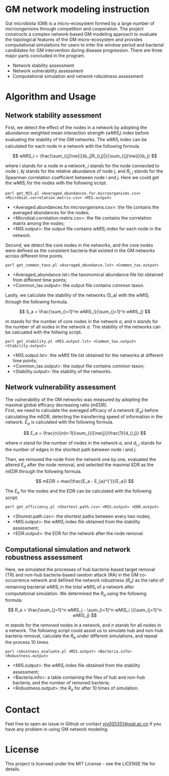 # GM network modeling instruction
Gut microbiota (GM) is a micro-ecosystem formed by a large number of microorganisms through competition and cooperation. The project constructs a complex network-based GM modeling approach to evaluate the topological features of the GM micro-ecosystem and provides computational simulations for users to infer the window period and bacterial candidates for GM intervention during disease progression. There are three major parts concluded in the program.<br>
* Network stability assessment<br>
* Network vulnerability assessment<br>
* Computational simulation and network robustness assessment<br>
# Algorithm and Usage
## Network stability assessment  
First, we detect the effect of the nodes in a network by adopting the abundance-weighted mean interaction strength ($wMIS_i$) index before evaluating the stability of the GM networks. The $wMIS_i$ index can be calculated for each node in a network with the following formula.<br>

$$ wMIS_i = \frac{\sum_{{j}\ne{i}}b_j|R_{i,j}|}{\sum_{{j}\ne{i}}b_j} $$

where $i$ stands for a node in a network, $j$ stands for the node connected to node $i$, $bj$ stands for the relative abundance of node $j$, and $R_{i,j}$ stands for the Spearman correlation coefficient between node $i$ and $j$. Here we could get the $wMIS_i$ for the nodes with the following script.<br>

```
perl get_MIS.pl <Averaged.abundances.for.microorganisms.csv> <Microbial.correlation.matrix.csv> <MIS.output>
```

* <Averaged.abundances.for.microorganisms.csv>: the file contains the averaged abundances for the nodes;<br>
* <Microbial.correlation.matrix.csv>: the file contains the correlation matrix among the nodes;<br>
* <MIS.output>: the output file contains $wMIS_i$ index for each node in the network.<br>

Second, we detect the core nodes in the networks, and the core nodes were defined as the consistent bacteria that existed in the GM networks across different time points.<br>

```
perl get_common_taxo.pl <Averaged_abundance.lst> <Common_tax.output>
```

* <Averaged_abundance.lst>:the taxonomical abundance file list obtained from different time points;<br>
* <Common_tax.output>: the output file contains common taxon.<br>

Lastly, we calculate the stability of the networks (S_a) with the $wMIS_i$ through the following formula.

$$ S_a = \frac{\sum_{i=1}^m wMIS_i}{\sum_{j=1}^n wMIS_j} $$

$m$ stands for the number of core nodes in the network $a$, and $n$ stands for the number of all nodes in the network $a$. The stability of the networks can be calcuated with the follwing script.<br>

```
perl get_stability.pl <MIS.output.lst> <Common_tax.output> <Stability.output>
```

* <MIS.output.lst>: the *wMIS* file list obtained for the networks at different time points;<br>
* <Common_tax.output>: the output file contains common taxon;<br>
* <Stability.output>: the stability of the networks.<br>

## Network vulnerability assessment
The vulnerability of the GM networks was measured by adopting the maximal global efficacy decreasing ratio (mEDR). <br>
First, we need to calculate the averaged efficacy of a network ($E_a$) before calculating the mEDR, detecting the transferring speed of information in the network. $E_a$ is calculated with the following formula.<br>

$$ E_a = \frac{n}{n(n-1)}\sum_{{i}\ne{j}}\frac{1}{d_{i,j}} $$

where $n$ stand for the number of nodes in the network $a$, and $d_{i,j}$ stands for the number of edges in the shortest path between node $i$ and $j$.<br> 

Then, we removed the node from the network one by one, evaluated the altered $E_a$ after the node removal, and selected the maximal EDR as the mEDR through the following formula.<br>

$$  mEDR = max(\frac{E_a - E_{a}^{'}}{E_a}) $$

The $E_a$ for the nodes and the EDR can be calculated with the following script.<br>

```
perl get_efficiency.pl <Shortest.path.csv> <MIS.output> <EDR.output>
```

* <Shorest.path.csv>: the shortest paths between every two nodes;<br>
* <MIS.output>: the $wMIS_i$ index file obtained from the stability assessment;<br>
* <EDR.output>: the EDR for the network after the node removal.<br>

## Computational simulation and network robustness assessment
Here, we simulated the processes of hub bacteria-based target removal (TR) and non-hub bacteria-based random attack (RA) in the GM co-occurrence network and defined the network robustness ($R_a$) as the ratio of remaining bacterial $wMIS_i$ in the total $wMIS_i$ of a network after computational simulation. We determined the $R_a$ using the following formula:

$$ R_a = \frac{\sum_{j=1}^n wMIS_j - \sum_{i=1}^n wMIS_i }{\sum_{j=1}^n wMIS_j} $$

$m$ stands for the removed nodes in a network, and $n$ stands for all nodes in a network. The following script could assist us to simulate hub and non-hub bacteria removal, calculate the $R_a$ under different simulations, and repeat the process 10 times.<br>

```
perl robustness_evaluate.pl <MIS.output> <Bacteria.info> <Robustness.output>
```

* <MIS.output>: the $wMIS_i$ index file obtained from the stability assessment;<br>
* <Bacteria.info>: a table containing the files of hub and non-hub bacteria, and the number of removed bacteria;<br> 
* <Robustness.output>: the $R_a$ for after 10 times of simulation.<br>

# Contact

Feel free to open an issue in Github or contact xjy005351@siat.ac.cn if you have any problem in using GM network modeling.

# License

This project is licensed under the MIT License - see the LICENSE file for details.

